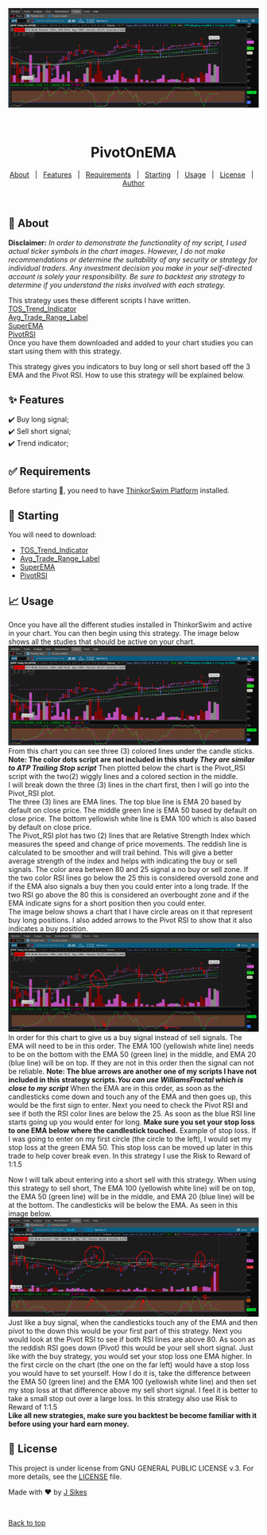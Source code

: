 <div align="center" id="top"> 
  <img src="./images/Pivot_On_EMA.jpg" alt="PivotOnEMA" />

  &#xa0;

  <!-- <a href="https://pivotonema.netlify.app">Demo</a> -->
</div>

<h1 align="center">PivotOnEMA</h1>

<!-- <p align="center"> -->
  <!-- <img alt="Github top language" src="https://img.shields.io/github/languages/top/{{YOUR_GITHUB_USERNAME}}/pivotonema?color=56BEB8"> -->

  <!-- <img alt="Github language count" src="https://img.shields.io/github/languages/count/{{YOUR_GITHUB_USERNAME}}/pivotonema?color=56BEB8"> -->

  <!-- <img alt="Repository size" src="https://img.shields.io/github/repo-size/{{YOUR_GITHUB_USERNAME}}/pivotonema?color=56BEB8"> -->

  <!-- <img alt="License" src="https://img.shields.io/github/license/{{YOUR_GITHUB_USERNAME}}/pivotonema?color=56BEB8"> -->

  <!-- <img alt="Github issues" src="https://img.shields.io/github/issues/{{YOUR_GITHUB_USERNAME}}/pivotonema?color=56BEB8" /> -->

  <!-- <img alt="Github forks" src="https://img.shields.io/github/forks/{{YOUR_GITHUB_USERNAME}}/pivotonema?color=56BEB8" /> -->

  <!-- <img alt="Github stars" src="https://img.shields.io/github/stars/{{YOUR_GITHUB_USERNAME}}/pivotonema?color=56BEB8" /> -->
<!-- </p> -->

<!-- Status -->

<!-- <h4 align="center"> 
	🚧  PivotOnEMA 🚀 Under construction...  🚧
</h4> 

<hr> -->

<p align="center">
  <a href="#dart-about">About</a> &#xa0; | &#xa0; 
  <a href="#sparkles-features">Features</a> &#xa0; | &#xa0;
  <a href="#white_check_mark-requirements">Requirements</a> &#xa0; | &#xa0;
  <a href="#runner-starting">Starting</a> &#xa0; | &#xa0;
  <a href="#chart_with_upwards_trend-usage">Usage</a> &#xa0; | &#xa0;  
  <a href="#memo-license">License</a> &#xa0; | &#xa0;
  <a href="https://github.com/TechRancher" target="_blank">Author</a>
</p>

<br>

## :dart: About ##

**Disclaimer:** _In order to demonstrate the functionality of my script, I used actual ticker symbols in the chart images. However, I do not make recommendations or determine the suitability of any security or strategy for individual traders. Any investment decision you make in your self-directed account is solely your responsibility. Be sure to backtest any strategy to determine if you understand the risks involved with each strategy._  

This strategy uses these different scripts I have written.  
[TOS_Trend_Indicator](http://tos.mx/3VcwV4A)  
[Avg_Trade_Range_Label](http://tos.mx/cZuMrVK)  
[SuperEMA](http://tos.mx/Yk58X5x)  
[PivotRSI](http://tos.mx/vyB3CWp)  
Once you have them downloaded and added to your chart studies you can start using them with this strategy.  

This strategy gives you indicators to buy long or sell short based off the 3 EMA and the Pivot RSI.  How to use this strategy will be explained below.

## :sparkles: Features ##

:heavy_check_mark: Buy long signal;\
:heavy_check_mark: Sell short signal;\
:heavy_check_mark: Trend indicator;

## :white_check_mark: Requirements ##

Before starting :checkered_flag:, you need to have [ThinkorSwim Platform](https://tdameritrade.com/tools-and-platforms.page/) installed.

## :runner: Starting ##

You will need to download:  

- [TOS_Trend_Indicator](http://tos.mx/3VcwV4A/)  
- [Avg_Trade_Range_Label](http://tos.mx/cZuMrVK)  
- [SuperEMA](http://tos.mx/Yk58X5x)  
- [PivotRSI](http://tos.mx/vyB3CWp)

## :chart_with_upwards_trend: Usage ##  

Once you have all the different studies installed in ThinkorSwim and active in your chart. You can then begin using this strategy.  The image below shows all the studies that should be active on your chart.  
![Pivot_On_EMA](images/Pivot_On_EMA.jpg)  
From this chart you can see three (3) colored lines under the candle sticks.  **Note: The color dots script are not included in this study _They are similar to ATP Trailing Stop script_** Then plotted below the chart is the Pivot_RSI script with the two(2) wiggly lines and a colored section in the middle.  
I will break down the three (3) lines in the chart first, then I will go into the Pivot_RSI plot.  
The three (3) lines are EMA lines. The top blue line is EMA 20 based by default on close price. The middle green line is EMA 50 based by default on close price. The bottom yellowish white line is EMA 100 which is also based by default on close price.  
The Pivot_RSI plot has two (2) lines that are Relative Strength Index which measures the speed and change of price movements. The reddish line is calculated to be smoother and will trail behind. This will give a better average strength of the index and helps with indicating the buy or sell signals. The color area between 80 and 25 signal a no buy or sell zone. If the two color RSI lines go below the 25 this is considered oversold zone and if the EMA also signals a buy then you could enter into a long trade. If the two RSI go above the 80 this is considered an overbought zone and if the EMA indicate signs for a short position then you could enter.  
The image below shows a chart that I have circle areas on it that represent buy long positions. I also added arrows to the Pivot RSI to show that it also indicates a buy position.
![Buy_Signal](images/buy_signal.jpg)  
In order for this chart to give us a buy signal instead of sell signals. The EMA will need to be in this order. The EMA 100 (yellowish white line) needs to be on the bottom with the EMA 50 (green line) in the middle, and EMA 20 (blue line) will be on top. If they are not in this order then the signal can not be reliable. **Note: The blue arrows are another one of my scripts I have not included in this strategy scripts._You can use WilliamsFractal which is close to my script_** When the EMA are in this order, as soon as the candlesticks come down and touch any of the EMA and then goes up, this would be the first sign to enter. Next you need to check the Pivot RSI and see if both the RSI color lines are below the 25. As soon as the blue RSI line starts going up you would enter for long. **Make sure you set your stop loss to one EMA below where the candlestick touched.** Example of stop loss. If I was going to enter on my first circle (the circle to the left), I would set my stop loss at the green EMA 50. This stop loss can be moved up later in this trade to help cover break even. In this strategy I use the Risk to Reward of 1:1.5  

Now I will talk about entering into a short sell with this strategy.  When using this strategy to sell short, The EMA 100 (yellowish white line) will be on top, the EMA 50 (green line) will be in the middle, and EMA 20 (blue line) will be at the bottom. The candlesticks will be below the EMA.  As seen in this image below.  
![Sell_Signal](images/Sell_Signal_RSI.jpg)  
Just like a buy signal, when the candlesticks touch any of the EMA and then pivot to the down this would be your first part of this strategy. Next you would look at the Pivot RSI to see if both RSI lines are above 80. As soon as the reddish RSI goes down (Pivot) this would be your sell short signal. Just like with the buy strategy, you would set your stop loss one EMA higher. In the first circle on the chart (the one on the far left) would have a stop loss you would have to set yourself. How I do it is, take the difference between the EMA 50 (green line) and the EMA 100 (yellowish white line) and then set my stop loss at that difference above my sell short signal. I feel it is better to take a small stop out over a large loss. In this strategy also use Risk to Reward of 1:1.5  
**Like all new strategies, make sure you backtest be become familiar with it before using your hard earn money.**
## :memo: License ##

This project is under license from GNU GENERAL PUBLIC LICENSE v.3. For more details, see the [LICENSE](LICENSE) file.


Made with :heart: by <a href="https://github.com/TechRancher" target="_blank">J Sikes</a>

&#xa0;

<a href="#top">Back to top</a>
